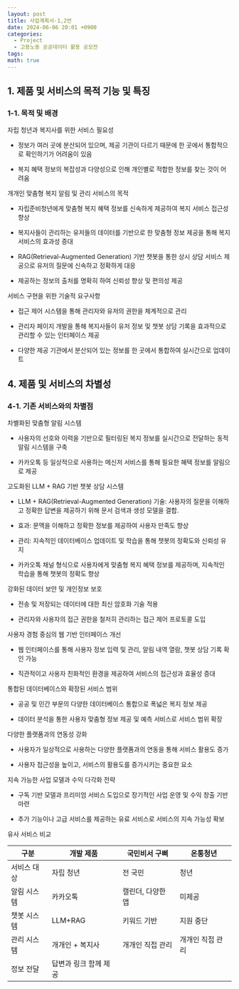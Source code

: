 ```yaml
---
layout: post
title: 사업계획서-1,2번
date: 2024-06-06 20:01 +0900
categories:
  - Project
  - 고용노동 공공데이터 활용 공모전
tags: 
math: true
---
```


## 1. 제품 및 서비스의 목적 기능 및 특징

### 1-1. 목적 및 배경

자립 청년과 복지사를 위한 서비스 필요성

- 정보가 여러 곳에 분산되어 있으며, 제공 기관이 다르기 때문에 한 곳에서 통합적으로 확인하기가 어려움이 있음
    
- 복지 혜택 정보의 복잡성과 다양성으로 인해 개인별로 적합한 정보를 찾는 것이 어려움
    

개개인 맞춤형 복지 알림 및 관리 서비스의 목적

- 자립준비청년에게 맞춤형 복지 혜택 정보를 신속하게 제공하여 복지 서비스 접근성 향상
    
- 복지사들이 관리하는 유저들의 데이터를 기반으로 한 맞춤형 정보 제공을 통해 복지 서비스의 효과성 증대
    
- RAG(Retrieval-Augmented Generation) 기반 챗봇을 통한 상시 상담 서비스 제공으로 유저의 질문에 신속하고 정확하게 대응
    
- 제공하는 정보의 출처를 명확히 하여 신뢰성 향상 및 편의성 제공
    

서비스 구현을 위한 기술적 요구사항

- 접근 제어 시스템을 통해 관리자와 유저의 권한을 체계적으로 관리
    
- 관리자 페이지 개발을 통해 복지사들이 유저 정보 및 챗봇 상담 기록을 효과적으로 관리할 수 있는 인터페이스 제공
    
- 다양한 제공 기관에서 분산되어 있는 정보를 한 곳에서 통합하여 실시간으로 업데이트
    

  

## 4. 제품 및 서비스의 차별성

### 4-1. 기존 서비스와의 차별점

차별화된 맞춤형 알림 시스템

- 사용자의 선호와 이력을 기반으로 필터링된 복지 정보를 실시간으로 전달하는 동적 알림 시스템을 구축
    
- 카카오톡 등 일상적으로 사용하는 메신저 서비스를 통해 필요한 혜택 정보를 알림으로 제공
    

고도화된 LLM + RAG 기반 챗봇 상담 시스템

- LLM + RAG(Retrieval-Augmented Generation) 기술: 사용자의 질문을 이해하고 정확한 답변을 제공하기 위해 문서 검색과 생성 모델을 결합.
    

- 효과: 문맥을 이해하고 정확한 정보를 제공하여 사용자 만족도 향상
    
- 관리: 지속적인 데이터베이스 업데이트 및 학습을 통해 챗봇의 정확도와 신뢰성 유지
    

- 카카오톡 채널 형식으로 사용자에게 맞춤형 복지 혜택 정보를 제공하며, 지속적인 학습을 통해 챗봇의 정확도 향상
    

강화된 데이터 보안 및 개인정보 보호

- 전송 및 저장되는 데이터에 대한 최신 암호화 기술 적용
    
- 관리자와 사용자의 접근 권한을 철저히 관리하는 접근 제어 프로토콜 도입
    

사용자 경험 중심의 웹 기반 인터페이스 개선

- 웹 인터페이스를 통해 사용자 정보 입력 및 관리, 알림 내역 열람, 챗봇 상담 기록 확인 가능
    
- 직관적이고 사용자 친화적인 환경을 제공하여 서비스의 접근성과 효율성 증대
    

통합된 데이터베이스와 확장된 서비스 범위

- 공공 및 민간 부문의 다양한 데이터베이스 통합으로 폭넓은 복지 정보 제공
    
- 데이터 분석을 통한 사용자 맞춤형 정보 제공 및 예측 서비스로 서비스 범위 확장
    

다양한 플랫폼과의 연동성 강화

- 사용자가 일상적으로 사용하는 다양한 플랫폼과의 연동을 통해 서비스 활용도 증가
    
- 사용자 접근성을 높이고, 서비스의 활용도를 증가시키는 중요한 요소
    

지속 가능한 사업 모델과 수익 다각화 전략

- 구독 기반 모델과 프리미엄 서비스 도입으로 장기적인 사업 운영 및 수익 창출 기반 마련
    
- 추가 기능이나 고급 서비스를 제공하는 유료 서비스로 서비스의 지속 가능성 확보
    

  

유사 서비스 비교


| 구분     | 개발 제품        | 국민비서 구삐    | 온통청년      |
| ------ | ------------ | ---------- | --------- |
| 서비스 대상 | 자립 청년        | 전 국민       | 청년        |
| 알림 시스템 | 카카오톡         | 캘린더, 다양한 앱 | 미제공       |
| 챗봇 시스템 | LLM+RAG      | 키워드 기반     | 지원 중단     |
| 관리 시스템 | 개개인 + 복지사    | 개개인 직접 관리  | 개개인 직접 관리 |
| 정보 전달  | 답변과 링크 함께 제공 |            |           |
